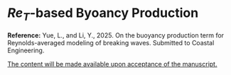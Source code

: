 # $Re_T$-based Byoancy Production

**Reference:**
Yue, L., and Li, Y., 2025. On the buoyancy production term for Reynolds-averaged modeling of breaking waves. Submitted to Coastal Engineering.

<ins>The content will be made available upon acceptance of the manuscript.</ins>

